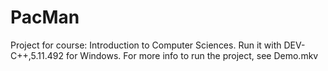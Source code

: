 # PacMan
Project for course: Introduction to Computer Sciences.
Run it with DEV-C++,5.11.492 for Windows.
For more info to run the project, see Demo.mkv
